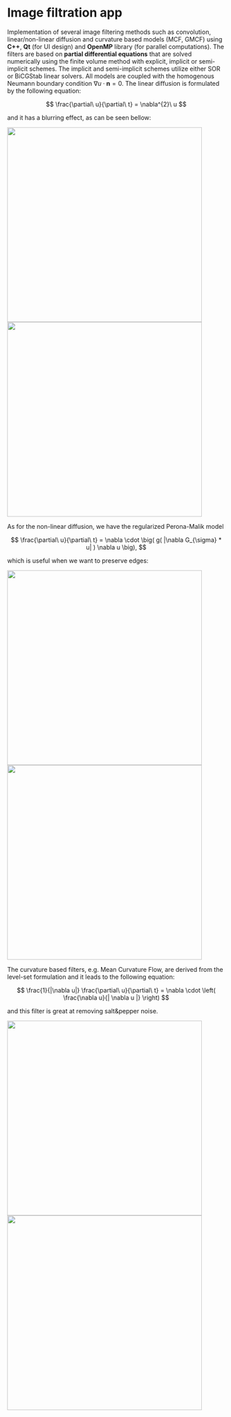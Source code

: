 # Image filtration app

Implementation of several image filtering methods such as convolution, linear/non-linear diffusion and curvature based models (MCF, GMCF) using **C++**, **Qt** (for UI design) and **OpenMP** library (for parallel computations). The filters are based on **partial differential equations** that are solved numerically using the finite volume method with explicit, implicit or semi-implicit schemes. The implicit and semi-implicit schemes utilize either SOR or BiCGStab linear solvers. All models are coupled with the homogenous Neumann boundary condition $\nabla u \cdot \mathbf{n} = 0$. The linear diffusion is formulated by the following equation:

$$
  \frac{\partial\ u}{\partial\ t} = \nabla^{2}\ u
$$

and it has a blurring effect, as can be seen bellow:

<img src="https://github.com/Tomas-Homola/SpracovanieObrazuZadania/assets/61438447/7d0368e3-4616-40a9-87ad-70a719f07f04" width="450"/> <img src="https://github.com/Tomas-Homola/SpracovanieObrazuZadania/assets/61438447/9d3a8f49-9f16-4d76-8f74-447f1e6e6c79" width="450"/> 

As for the non-linear diffusion, we have the regularized Perona-Malik model

$$
  \frac{\partial\ u}{\partial\ t} = \nabla \cdot \big( g( |\nabla G_{\sigma} * u| ) \nabla u \big),
$$

which is useful when we want to preserve edges:

<img src="https://github.com/Tomas-Homola/SpracovanieObrazuZadania/assets/61438447/7d0368e3-4616-40a9-87ad-70a719f07f04" width="450"/> <img src="https://github.com/Tomas-Homola/SpracovanieObrazuZadania/assets/61438447/367aea5e-b589-4c22-9f76-bf33fc165f3b" width="450"/> 

The curvature based filters, e.g. Mean Curvature Flow, are derived from the level-set formulation and it leads to the following equation:

$$
  \frac{1}{|\nabla u|} \frac{\partial\ u}{\partial\ t} = \nabla \cdot \left( \frac{\nabla u}{| \nabla u |} \right)
$$

and this filter is great at removing salt&pepper noise.

<img src="https://github.com/Tomas-Homola/SpracovanieObrazuZadania/assets/61438447/b2d6b10a-fe43-4ff7-8e9d-c4a706f63b68" width="450"/> <img src="https://github.com/Tomas-Homola/SpracovanieObrazuZadania/assets/61438447/426dc0b1-e859-40d8-bc07-1c10f1982714" width="450"/> 
